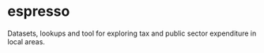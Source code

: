 # espresso
Datasets, lookups and tool for exploring tax and public sector expenditure in local areas.
